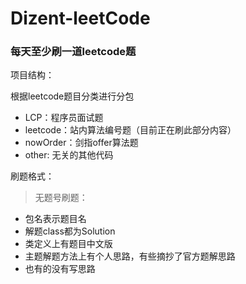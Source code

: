 # Dizent-leetCode

### 每天至少刷一道leetcode题

项目结构：

根据leetcode题目分类进行分包

+ LCP：程序员面试题
+ leetcode：站内算法编号题（目前正在刷此部分内容）
+ nowOrder：剑指offer算法题
+ other: 无关的其他代码

刷题格式：

> 无题号刷题：
- 包名表示题目名
- 解题class都为Solution
- 类定义上有题目中文版
- 主题解题方法上有个人思路，有些摘抄了官方题解思路
- 也有的没有写思路
